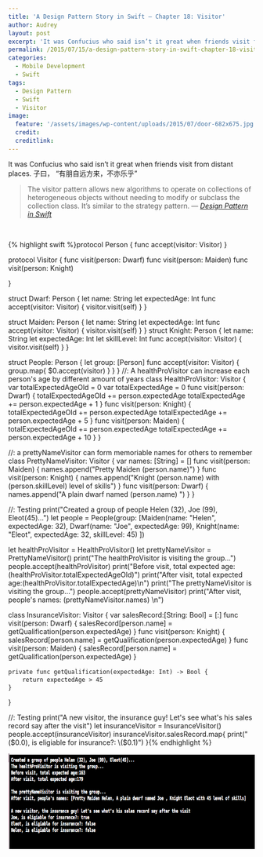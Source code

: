 ```yaml
---
title: 'A Design Pattern Story in Swift – Chapter 18: Visitor'
author: Audrey
layout: post
excerpt: 'It was Confucius who said isn’t it great when friends visit from distant places. 子曰， “有朋自远方来，不亦乐乎”'
permalink: /2015/07/15/a-design-pattern-story-in-swift-chapter-18-visitor/
categories:
  - Mobile Development
  - Swift
tags:
  - Design Pattern
  - Swift
  - Visitor
image:
  feature: '/assets/images/wp-content/uploads/2015/07/door-682x675.jpg'
  credit: 
  creditlink: 
---
```

<p>
  <span> It was Confucius who said isn&#8217;t it great when friends visit from distant places. </span><span>子曰，</span><span> “</span><span>有朋自远方来，不亦乐乎</span><span>” </span>
</p>


> <p>
>   <span>The visitor pattern allows new algorithms to operate on collections of heterogeneous objects without needing to modify or subclass the collection class. It&#8217;s similar to the strategy pattern. &#8212; <em><a href="http://www.apress.com/9781484203958">Design Pattern in Swift</a></em></span>
> </p>

&nbsp;

{% highlight swift %}protocol Person {
    func accept(visitor: Visitor)
}

protocol Visitor {
    func visit(person: Dwarf)
    func visit(person: Maiden)
    func visit(person: Knight)
    
}

struct Dwarf: Person {
    let name: String
    let expectedAge: Int
    func accept(visitor: Visitor) {
        visitor.visit(self)
    }
}

struct Maiden: Person {
    let name: String
    let expectedAge: Int
    func accept(visitor: Visitor) {
        visitor.visit(self)
    }
}
struct Knight: Person {
    let name: String
    let expectedAge: Int
    let skillLevel: Int
    func accept(visitor: Visitor) {
        visitor.visit(self)
    }
}

struct People: Person {
    let group: [Person]
    func accept(visitor: Visitor) {
        group.map{ $0.accept(visitor) }
    }
}
//: A healthProVisitor can increase each person's age by different amount of years
class HealthProVisitor: Visitor {
    var totalExpectedAgeOld = 0
    var totalExpectedAge = 0
    func visit(person: Dwarf) {
        totalExpectedAgeOld += person.expectedAge
        totalExpectedAge += person.expectedAge + 1
    }
    func visit(person: Knight) {
        totalExpectedAgeOld += person.expectedAge
        totalExpectedAge += person.expectedAge + 5
    }
    func visit(person: Maiden) {
        totalExpectedAgeOld += person.expectedAge
        totalExpectedAge += person.expectedAge + 10
    }
}

//: a prettyNameVisitor can form memoriable names for others to remember
class PrettyNameVisitor: Visitor {
    var names: [String] = []
    func visit(person: Maiden) {
        names.append("Pretty Maiden \(person.name)")
    }
    func visit(person: Knight) {
        names.append("Knight \(person.name) with \(person.skillLevel) level of skills")
    }
    func visit(person: Dwarf) {
        names.append("A plain dwarf named \(person.name) ")
    }
}

//: Testing 
print("Created a group of people Helen (32), Joe (99), Eleot(45)...")
let people = People(group: [Maiden(name: "Helen", expectedAge: 32),
        Dwarf(name: "Joe", expectedAge: 99),
        Knight(name: "Eleot", expectedAge: 32, skillLevel: 45)
    ])

let healthProVisitor = HealthProVisitor()
let prettyNameVisitor = PrettyNameVisitor()
print("The healthProVisitor is visiting the group...")
people.accept(healthProVisitor)
print("Before visit, total expected age:\(healthProVisitor.totalExpectedAgeOld)")
print("After visit, total expected age:\(healthProVisitor.totalExpectedAge)\n")
print("The prettyNameVisitor is visiting the group...")
people.accept(prettyNameVisitor)
print("After visit, people's names: \(prettyNameVisitor.names) \n")


class InsuranceVisitor: Visitor {
    var salesRecord:[String: Bool] = [:]
    func visit(person: Dwarf) {
        salesRecord[person.name] = getQualification(person.expectedAge)
    }
    func visit(person: Knight) {
         salesRecord[person.name] = getQualification(person.expectedAge)
     }
    func visit(person: Maiden) {
         salesRecord[person.name] = getQualification(person.expectedAge)
    }
    
    private func getQualification(expectedAge: Int) -> Bool {
        return expectedAge > 45
    }
}


//: Testing
print("A new visitor, the insurance guy! Let's see what's his sales record say after the visit")
let insuranceVisitor = InsuranceVisitor()
people.accept(insuranceVisitor)
insuranceVisitor.salesRecord.map{
    print("\($0.0), is eligiable for insurance?: \($0.1)")
}{% endhighlight %}

[<img class="aligncenter size-full wp-image-1070" src="/assets/images/wp-content/uploads/2015/07/visitor.png" alt="visitor" width="792" height="195" />][1]

 [1]: /assets/images/wp-content/uploads/2015/07/visitor.png